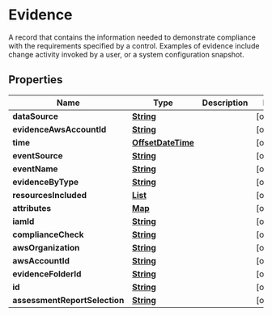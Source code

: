 

# Evidence

 A record that contains the information needed to demonstrate compliance with the requirements specified by a control. Examples of evidence include change activity invoked by a user, or a system configuration snapshot. 

## Properties

| Name | Type | Description | Notes |
|------------ | ------------- | ------------- | -------------|
|**dataSource** | [**String**](String.md) |  |  [optional] |
|**evidenceAwsAccountId** | [**String**](String.md) |  |  [optional] |
|**time** | [**OffsetDateTime**](OffsetDateTime.md) |  |  [optional] |
|**eventSource** | [**String**](String.md) |  |  [optional] |
|**eventName** | [**String**](String.md) |  |  [optional] |
|**evidenceByType** | [**String**](String.md) |  |  [optional] |
|**resourcesIncluded** | [**List**](List.md) |  |  [optional] |
|**attributes** | [**Map**](Map.md) |  |  [optional] |
|**iamId** | [**String**](String.md) |  |  [optional] |
|**complianceCheck** | [**String**](String.md) |  |  [optional] |
|**awsOrganization** | [**String**](String.md) |  |  [optional] |
|**awsAccountId** | [**String**](String.md) |  |  [optional] |
|**evidenceFolderId** | [**String**](String.md) |  |  [optional] |
|**id** | [**String**](String.md) |  |  [optional] |
|**assessmentReportSelection** | [**String**](String.md) |  |  [optional] |



